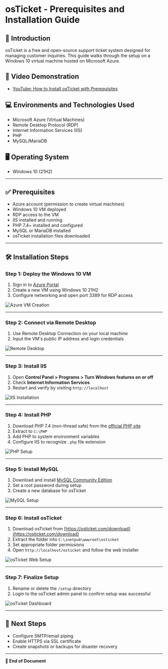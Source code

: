 # osTicket - Prerequisites and Installation Guide

## 🎯 Introduction
osTicket is a free and open-source support ticket system designed for managing customer inquiries. This guide walks through the setup on a Windows 10 virtual machine hosted on Microsoft Azure.

## 🎥 Video Demonstration
- [YouTube: How to Install osTicket with Prerequisites](https://www.youtube.com)

## 💻 Environments and Technologies Used
- Microsoft Azure (Virtual Machines)
- Remote Desktop Protocol (RDP)
- Internet Information Services (IIS)
- PHP
- MySQL/MariaDB

## 🖥️ Operating System
- Windows 10 (21H2)

---

## ✅ Prerequisites
- Azure account (permission to create virtual machines)
- Windows 10 VM deployed
- RDP access to the VM
- IIS installed and running
- PHP 7.4+ installed and configured
- MySQL or MariaDB installed
- osTicket installation files downloaded

---

## 🛠️ Installation Steps

### Step 1: Deploy the Windows 10 VM
1. Sign in to [Azure Portal](https://portal.azure.com)
2. Create a new VM using Windows 10 21H2
3. Configure networking and open port 3389 for RDP access

![Azure VM Creation](https://via.placeholder.com/800x400.png?text=Azure+VM+Creation)

---

### Step 2: Connect via Remote Desktop
1. Use Remote Desktop Connection on your local machine
2. Input the VM's public IP address and login credentials

![Remote Desktop](https://via.placeholder.com/800x400.png?text=Remote+Desktop+Connection)

---

### Step 3: Install IIS
1. Open **Control Panel > Programs > Turn Windows features on or off**
2. Check **Internet Information Services**
3. Restart and verify by visiting `http://localhost`

![IIS Installation](https://via.placeholder.com/800x400.png?text=IIS+Installation)

---

### Step 4: Install PHP
1. Download PHP 7.4 (non-thread safe) from the [official PHP site](https://windows.php.net/)
2. Extract to `C:\PHP`
3. Add PHP to system environment variables
4. Configure IIS to recognize `.php` file extension

![PHP Setup](https://via.placeholder.com/800x400.png?text=PHP+Configuration)

---

### Step 5: Install MySQL
1. Download and install [MySQL Community Edition](https://dev.mysql.com/downloads/)
2. Set a root password during setup
3. Create a new database for osTicket

![MySQL Setup](https://via.placeholder.com/800x400.png?text=MySQL+Installation)

---

### Step 6: Install osTicket
1. Download osTicket from [https://osticket.com/download](https://osticket.com/download)
2. Extract the folder into `C:\inetpub\wwwroot\osticket`
3. Set appropriate folder permissions
4. Open `http://localhost/osticket` and follow the web installer

![osTicket Web Setup](https://via.placeholder.com/800x400.png?text=osTicket+Web+Installer)

---

### Step 7: Finalize Setup
1. Rename or delete the `/setup` directory
2. Login to the osTicket admin panel to confirm setup was successful

![osTicket Dashboard](https://via.placeholder.com/800x400.png?text=osTicket+Dashboard)

---

## 🚀 Next Steps
- Configure SMTP/email piping
- Enable HTTPS via SSL certificate
- Create snapshots or backups for disaster recovery

---

**📝 End of Document**
